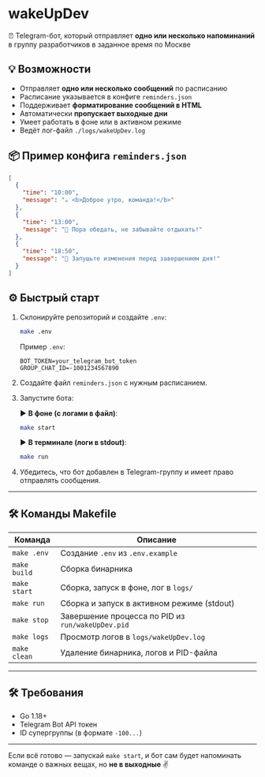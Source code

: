 # wakeUpDev

⏰ Telegram-бот, который отправляет **одно или несколько напоминаний** в группу разработчиков в заданное время по Москве

## 💡 Возможности

* Отправляет **одно или несколько сообщений** по расписанию
* Расписание указывается в конфиге `reminders.json`
* Поддерживает **форматирование сообщений в HTML**
* Автоматически **пропускает выходные дни**
* Умеет работать в фоне или в активном режиме
* Ведёт лог-файл `./logs/wakeUpDev.log`

## 📦 Пример конфига `reminders.json`

```json
[
  {
    "time": "10:00",
    "message": "☕ <b>Доброе утро, команда!</b>"
  },
  {
    "time": "13:00",
    "message": "🍝 Пора обедать, не забывайте отдыхать!"
  },
  {
    "time": "18:50",
    "message": "📌 Запушьте изменения перед завершением дня!"
  }
]
```

## ⚙️ Быстрый старт

1. Склонируйте репозиторий и создайте `.env`:

   ```bash
   make .env
   ```

   Пример `.env`:

   ```env
   BOT_TOKEN=your_telegram_bot_token
   GROUP_CHAT_ID=-1001234567890
   ```

2. Создайте файл `reminders.json` с нужным расписанием.

3. Запустите бота:

   ▶️ **В фоне (с логами в файл)**:

   ```bash
   make start
   ```

   ▶️ **В терминале (логи в stdout)**:

   ```bash
   make run
   ```

4. Убедитесь, что бот добавлен в Telegram-группу и имеет право отправлять сообщения.

---

## 🛠 Команды Makefile

| Команда      | Описание                                             |
|--------------|------------------------------------------------------|
| `make .env`  | Создание `.env` из `.env.example`                    |
| `make build` | Сборка бинарника                                     |
| `make start` | Сборка, запуск в фоне, лог в `logs/`                 |
| `make run`   | Сборка и запуск в активном режиме (stdout)           |
| `make stop`  | Завершение процесса по PID из `run/wakeUpDev.pid` |
| `make logs`  | Просмотр логов в `logs/wakeUpDev.log`             |
| `make clean` | Удаление бинарника, логов и PID-файла                |

---

## 🛠 Требования

* Go 1.18+
* Telegram Bot API токен
* ID супергруппы (в формате `-100...`)

---

Если всё готово — запускай `make start`, и бот сам будет напоминать команде о важных вещах, но **не в выходные** ✌️
